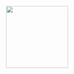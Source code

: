 

<!--
**hakusonmin/hakusonmin** is a ✨ _special_ ✨ repository because its `README.md` (this file) appears on your GitHub profile.

Here are some ideas to get you started:



- 🔭 I’m currently working on ...
- 🌱 I’m currently learning ...
- 👯 I’m looking to collaborate on ...
- 🤔 I’m looking for help with ...
- 💬 Ask me about ...
- 📫 How to reach me: ...
- 😄 Pronouns: ...
- ⚡ Fun fact: ...
-->
<img height="170px" src="https://github-readme-stats.vercel.app/api?username=hakusonmin&hide_rank=true&show_icons=true&count_private=true&hide=stars,prs,issues,contribs&theme=dark" />
